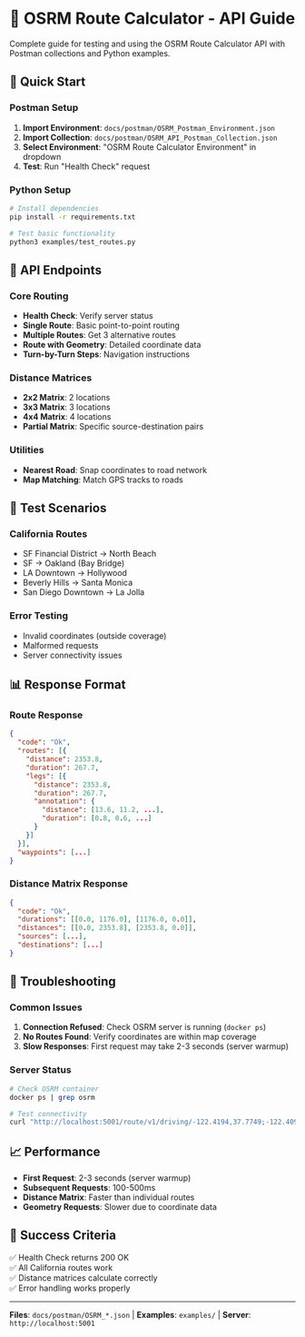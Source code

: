 # 🚚 OSRM Route Calculator - API Guide

Complete guide for testing and using the OSRM Route Calculator API with Postman collections and Python examples.

## 🚀 Quick Start

### Postman Setup
1. **Import Environment**: `docs/postman/OSRM_Postman_Environment.json`
2. **Import Collection**: `docs/postman/OSRM_API_Postman_Collection.json`
3. **Select Environment**: "OSRM Route Calculator Environment" in dropdown
4. **Test**: Run "Health Check" request

### Python Setup
```bash
# Install dependencies
pip install -r requirements.txt

# Test basic functionality
python3 examples/test_routes.py
```

## 📁 API Endpoints

### Core Routing
- **Health Check**: Verify server status
- **Single Route**: Basic point-to-point routing
- **Multiple Routes**: Get 3 alternative routes
- **Route with Geometry**: Detailed coordinate data
- **Turn-by-Turn Steps**: Navigation instructions

### Distance Matrices
- **2x2 Matrix**: 2 locations
- **3x3 Matrix**: 3 locations  
- **4x4 Matrix**: 4 locations
- **Partial Matrix**: Specific source-destination pairs

### Utilities
- **Nearest Road**: Snap coordinates to road network
- **Map Matching**: Match GPS tracks to roads

## 🧪 Test Scenarios

### California Routes
- SF Financial District → North Beach
- SF → Oakland (Bay Bridge)
- LA Downtown → Hollywood
- Beverly Hills → Santa Monica
- San Diego Downtown → La Jolla

### Error Testing
- Invalid coordinates (outside coverage)
- Malformed requests
- Server connectivity issues

## 📊 Response Format

### Route Response
```json
{
  "code": "Ok",
  "routes": [{
    "distance": 2353.8,
    "duration": 267.7,
    "legs": [{
      "distance": 2353.8,
      "duration": 267.7,
      "annotation": {
        "distance": [13.6, 11.2, ...],
        "duration": [0.8, 0.6, ...]
      }
    }]
  }],
  "waypoints": [...]
}
```

### Distance Matrix Response
```json
{
  "code": "Ok",
  "durations": [[0.0, 1176.0], [1176.0, 0.0]],
  "distances": [[0.0, 2353.8], [2353.8, 0.0]],
  "sources": [...],
  "destinations": [...]
}
```

## 🔧 Troubleshooting

### Common Issues
1. **Connection Refused**: Check OSRM server is running (`docker ps`)
2. **No Routes Found**: Verify coordinates are within map coverage
3. **Slow Responses**: First request may take 2-3 seconds (server warmup)

### Server Status
```bash
# Check OSRM container
docker ps | grep osrm

# Test connectivity
curl "http://localhost:5001/route/v1/driving/-122.4194,37.7749;-122.4091,37.7849?overview=false"
```

## 📈 Performance
- **First Request**: 2-3 seconds (server warmup)
- **Subsequent Requests**: 100-500ms
- **Distance Matrix**: Faster than individual routes
- **Geometry Requests**: Slower due to coordinate data

## 🎯 Success Criteria
✅ Health Check returns 200 OK  
✅ All California routes work  
✅ Distance matrices calculate correctly  
✅ Error handling works properly  

---

**Files**: `docs/postman/OSRM_*.json` | **Examples**: `examples/` | **Server**: `http://localhost:5001`

